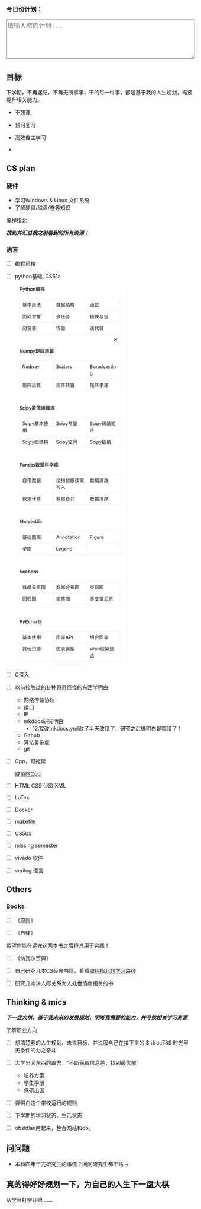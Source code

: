 <!-- HTML Snippet -->
<!DOCTYPE html>
<html lang="en">
<head>
    <meta charset="UTF-8">
    <meta name="viewport" content="width=device-width, initial-scale=1.0">
    <title>Plan Input</title>
    <style>
        input[type="text"] {
            width: 100%;
            font-size: 17px;
        }
        textarea {
            width: 100%;
            font-size: 17px;
        }
    </style>
</head>
<body>
    <h3>今日份计划：</h3>
    <textarea placeholder="请输入您的计划..." rows="5"></textarea>
    <u></u>
</body>
</html>

## 目标

下学期，不再迷茫，不再无所事事，干的每一件事，都是基于我的人生规划，需要提升相关能力。

- 不翘课

- 预习复习

- 高效自主学习

- 

## CS plan

### 硬件

- 学习Windows & Linux 文件系统
- 了解硬盘/磁盘/卷等知识

[编程指北](https://csguide.cn/)

***找到并汇总我之前看到的所有资源！***

### 语言

- [ ] 编程风格

- [ ] python基础, CS61a

    ![alt text](image.png)

- [ ] C深入

- [ ] 以前接触过的各种奇奇怪怪的东西学明白

    - 网络传输协议
    - 接口
    - IP
    - mkdocs研究明白
        - 12.12改mkdocs.yml改了半天改错了，研究之后搞明白是哪错了！
    - Github
    - 算法复杂度
    - git

- [ ] Cpp，可拖延
    
    [咸鱼暄Cpp](https://xuan-insr.github.io/cpp/cpp_restart/)

- [ ] HTML CSS (JS) XML

- [ ] LaTex 

- [ ] Docker

- [ ] makefile

- [ ] CS50x

- [ ] missing semester

- [ ] vivado 软件
- [ ] verilog 语言

## Others

### Books

- [ ] 《原则》

- [ ] 《自律》

希望你能在读完这两本书之后将其用于实践！

- [ ] 《纳瓦尔宝典》

- [ ] 自己研究几本CS经典书籍，看看[编程指北的学习路线](https://csguide.cn/aboutme/programming_road.html)

- [ ] 研究几本讲人际关系为人处世情商相关的书

## Thinking & mics

***下一盘大棋，基于我未来的发展规划，明晰我需要的能力，并寻找相关学习资源***

了解职业方向

- [ ] 想清楚我的人生规划、未来目标，并说服自己在接下来的 $ \frac78$ 时光里无条件的为之奋斗

- [ ] 大学里面东西的取舍，“不断获取信息差，找到最优解”

    - 培养方案
    - 学生手册
    - 保研出国

- [ ] 弄明白这个学校运行的规则

- [ ] 下学期的学习状态、生活状态

- [ ] obsidian用起来，整合网站和ob。

<!-- 微信自动回复 -->


## 问问题

- 本科四年干完研究生的事情？问问研究生都干啥 ~

## 真的得好好规划一下，为自己的人生下一盘大棋

从学会打字开始 ……